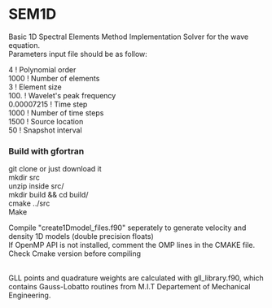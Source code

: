 # SEM1D 
Basic 1D Spectral Elements Method Implementation Solver for the wave equation.
<br>Parameters input file should be as follow:<br>

4                    ! Polynomial order <br>
1000                 ! Number of elements<br>
3                    ! Element size<br>
100.                 ! Wavelet's peak frequency<br>
0.00007215           ! Time step<br>
1000                 ! Number of time steps<br>
1500                 ! Source location<br>
50                   ! Snapshot interval<br>

<h3> Build with gfortran </h3>
git clone or just download it<br> 
mkdir src <br>
unzip inside src/<br>
mkdir build && cd build/<br>
cmake ../src<br>
Make <br>

Compile "create1Dmodel_files.f90" seperately to generate velocity and density 1D models (double precision floats)
<br> 
If OpenMP API is not installed, comment the OMP lines in the CMAKE file.
<br>
Check Cmake version before compiling 

<br>
GLL points and quadrature weights are calculated with gll_library.f90, which contains Gauss-Lobatto routines from M.I.T Departement of Mechanical Engineering.
